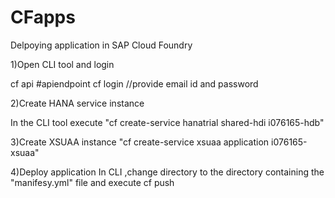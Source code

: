 # CFapps



Delpoying application in SAP Cloud Foundry

1)Open CLI tool and login

  cf api #apiendpoint
  cf login //provide email id and password


2)Create HANA service instance 

In the CLI tool execute
    "cf create-service hanatrial shared-hdi  i076165-hdb"


3)Create XSUAA instance
    "cf create-service xsuaa application  i076165-xsuaa"


4)Deploy application
In CLI ,change directory to the directory containing the "manifesy.yml" file  and execute
cf push


